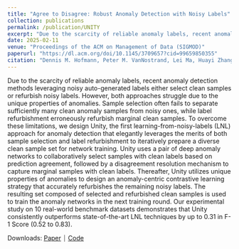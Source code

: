 ```yaml
---
title: "Agree to Disagree: Robust Anomaly Detection with Noisy Labels"
collection: publications
permalink: /publication/UNITY
excerpt: "Due to the scarcity of reliable anomaly labels, recent anomaly detection methods leveraging noisy auto-generated labels either select clean samples or refurbish noisy labels. However, both approaches struggle due to the unique properties of anomalies. Sample selection often fails to separate sufficiently many clean anomaly samples from noisy ones, while label refurbishment erroneously refurbish marginal clean samples. To overcome these limitations, we design Unity, the first learning-from-noisy-labels (LNL) approach for anomaly detection that elegantly leverages the merits of both sample selection and label refurbishment to iteratively prepare a diverse clean sample set for network training. Unity uses a pair of deep anomaly networks to collaboratively select samples with clean labels based on prediction agreement, followed by a disagreement resolution mechanism to capture marginal samples with clean labels. Thereafter, Unity utilizes unique properties of anomalies to design an anomaly-centric contrastive learning strategy that accurately refurbishes the remaining noisy labels. The resulting set composed of selected and refurbished clean samples is used to train the anomaly networks in the next training round. Our experimental study on 10 real-world benchmark datasets demonstrates that Unity consistently outperforms state-of-the-art LNL techniques by up to 0.31 in F-1 Score (0.52 to 0.83)."
date: 2025-02-11
venue: "Proceedings of the ACM on Management of Data (SIGMOD)"
paperurl: "https://dl.acm.org/doi/10.1145/3709657?cid=99659850355"
citation: "Dennis M. Hofmann, Peter M. VanNostrand, Lei Ma, Huayi Zhang, Joshua C. DeOliveira, Lei Cao, and Elke A. Rundensteiner. 2025. Agree to Disagree: Robust Anomaly Detection with Noisy Labels. Proc. ACM Manag. Data 3, 1, Article 7 (February 2025), 24 pages. https://doi.org/10.1145/3709657"
---
```


<link rel="stylesheet" type="text/css" media="all" href="/assets/css/widearticle.css" />

Due to the scarcity of reliable anomaly labels, recent anomaly detection methods leveraging noisy auto-generated labels either select clean samples or refurbish noisy labels. However, both approaches struggle due to the unique properties of anomalies. Sample selection often fails to separate sufficiently many clean anomaly samples from noisy ones, while label refurbishment erroneously refurbish marginal clean samples. To overcome these limitations, we design Unity, the first learning-from-noisy-labels (LNL) approach for anomaly detection that elegantly leverages the merits of both sample selection and label refurbishment to iteratively prepare a diverse clean sample set for network training. Unity uses a pair of deep anomaly networks to collaboratively select samples with clean labels based on prediction agreement, followed by a disagreement resolution mechanism to capture marginal samples with clean labels. Thereafter, Unity utilizes unique properties of anomalies to design an anomaly-centric contrastive learning strategy that accurately refurbishes the remaining noisy labels. The resulting set composed of selected and refurbished clean samples is used to train the anomaly networks in the next training round. Our experimental study on 10 real-world benchmark datasets demonstrates that Unity consistently outperforms state-of-the-art LNL techniques by up to 0.31 in F-1 Score (0.52 to 0.83).

Downloads: [Paper](https://dl.acm.org/doi/10.1145/3709657?cid=99659850355) ⏐ [Code](https://github.com/dhofmann34/Unity)
